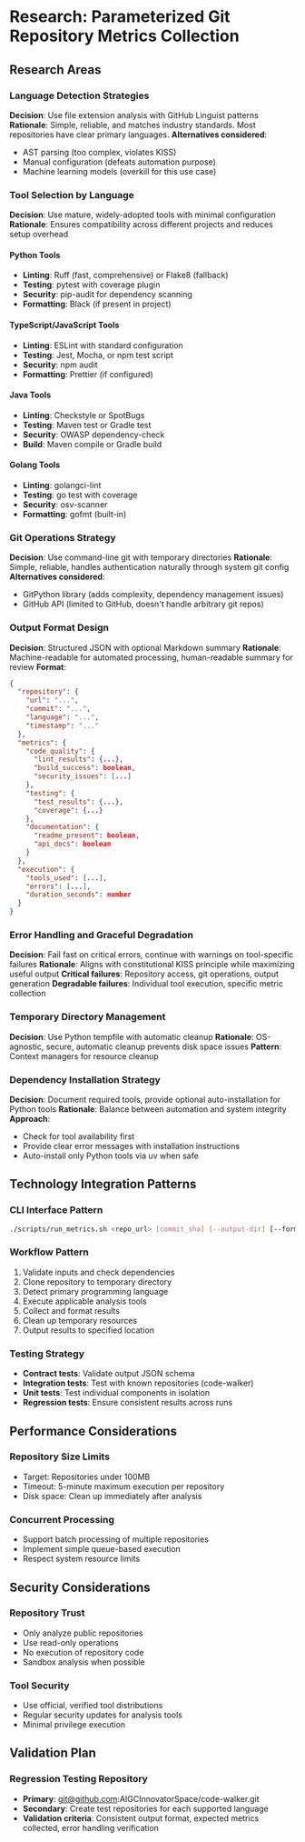 # Research: Parameterized Git Repository Metrics Collection

## Research Areas

### Language Detection Strategies

**Decision**: Use file extension analysis with GitHub Linguist patterns
**Rationale**: Simple, reliable, and matches industry standards. Most repositories have clear primary languages.
**Alternatives considered**:
- AST parsing (too complex, violates KISS)
- Manual configuration (defeats automation purpose)
- Machine learning models (overkill for this use case)

### Tool Selection by Language

**Decision**: Use mature, widely-adopted tools with minimal configuration
**Rationale**: Ensures compatibility across different projects and reduces setup overhead

#### Python Tools
- **Linting**: Ruff (fast, comprehensive) or Flake8 (fallback)
- **Testing**: pytest with coverage plugin
- **Security**: pip-audit for dependency scanning
- **Formatting**: Black (if present in project)

#### TypeScript/JavaScript Tools
- **Linting**: ESLint with standard configuration
- **Testing**: Jest, Mocha, or npm test script
- **Security**: npm audit
- **Formatting**: Prettier (if configured)

#### Java Tools
- **Linting**: Checkstyle or SpotBugs
- **Testing**: Maven test or Gradle test
- **Security**: OWASP dependency-check
- **Build**: Maven compile or Gradle build

#### Golang Tools
- **Linting**: golangci-lint
- **Testing**: go test with coverage
- **Security**: osv-scanner
- **Formatting**: gofmt (built-in)

### Git Operations Strategy

**Decision**: Use command-line git with temporary directories
**Rationale**: Simple, reliable, handles authentication naturally through system git config
**Alternatives considered**:
- GitPython library (adds complexity, dependency management issues)
- GitHub API (limited to GitHub, doesn't handle arbitrary git repos)

### Output Format Design

**Decision**: Structured JSON with optional Markdown summary
**Rationale**: Machine-readable for automated processing, human-readable summary for review
**Format**:
```json
{
  "repository": {
    "url": "...",
    "commit": "...",
    "language": "...",
    "timestamp": "..."
  },
  "metrics": {
    "code_quality": {
      "lint_results": {...},
      "build_success": boolean,
      "security_issues": [...]
    },
    "testing": {
      "test_results": {...},
      "coverage": {...}
    },
    "documentation": {
      "readme_present": boolean,
      "api_docs": boolean
    }
  },
  "execution": {
    "tools_used": [...],
    "errors": [...],
    "duration_seconds": number
  }
}
```

### Error Handling and Graceful Degradation

**Decision**: Fail fast on critical errors, continue with warnings on tool-specific failures
**Rationale**: Aligns with constitutional KISS principle while maximizing useful output
**Critical failures**: Repository access, git operations, output generation
**Degradable failures**: Individual tool execution, specific metric collection

### Temporary Directory Management

**Decision**: Use Python tempfile with automatic cleanup
**Rationale**: OS-agnostic, secure, automatic cleanup prevents disk space issues
**Pattern**: Context managers for resource cleanup

### Dependency Installation Strategy

**Decision**: Document required tools, provide optional auto-installation for Python tools
**Rationale**: Balance between automation and system integrity
**Approach**:
- Check for tool availability first
- Provide clear error messages with installation instructions
- Auto-install only Python tools via uv when safe

## Technology Integration Patterns

### CLI Interface Pattern
```bash
./scripts/run_metrics.sh <repo_url> [commit_sha] [--output-dir] [--format json|markdown|both]
```

### Workflow Pattern
1. Validate inputs and check dependencies
2. Clone repository to temporary directory
3. Detect primary programming language
4. Execute applicable analysis tools
5. Collect and format results
6. Clean up temporary resources
7. Output results to specified location

### Testing Strategy
- **Contract tests**: Validate output JSON schema
- **Integration tests**: Test with known repositories (code-walker)
- **Unit tests**: Test individual components in isolation
- **Regression tests**: Ensure consistent results across runs

## Performance Considerations

### Repository Size Limits
- Target: Repositories under 100MB
- Timeout: 5-minute maximum execution per repository
- Disk space: Clean up immediately after analysis

### Concurrent Processing
- Support batch processing of multiple repositories
- Implement simple queue-based execution
- Respect system resource limits

## Security Considerations

### Repository Trust
- Only analyze public repositories
- Use read-only operations
- No execution of repository code
- Sandbox analysis when possible

### Tool Security
- Use official, verified tool distributions
- Regular security updates for analysis tools
- Minimal privilege execution

## Validation Plan

### Regression Testing Repository
- **Primary**: git@github.com:AIGCInnovatorSpace/code-walker.git
- **Secondary**: Create test repositories for each supported language
- **Validation criteria**: Consistent output format, expected metrics collected, error handling verification